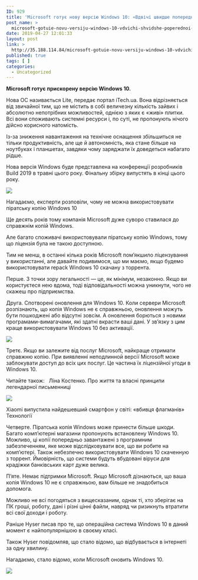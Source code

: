 ```yaml
---
ID: 929
title: 'Microsoft готує нову версію Windows 10: «Вдвічі швидше попередньої &#8212; Повінь &#8212; зміна системи'
post_name: >
  microsoft-gotuie-novu-versiju-windows-10-vdvichi-shvidshe-poperednoi-povin-zmina-sistemi
date: 2019-04-27 12:01:33
layout: post
link: >
  http://35.188.114.84/microsoft-gotuie-novu-versiju-windows-10-vdvichi-shvidshe-poperednoi-povin-zmina-sistemi/
published: true
tags: [ ]
categories:
  - Uncategorized
---
```

 <p><strong>Microsoft готує прискорену версію Windows 10.</strong></p><p>Нова ОС називається Lite, передає портал iTech.ua. Вона відрізняється від звичайної тим, що не містить в собі величезну кількість зайвих і абсолютно непотрібних можливостей, однією з яких є «живі» плитки. Всі вони споживають системні ресурси і, по суті, не пропонують нічого дійсно корисного натомість.</p>
<p>Із-за зниження навантаження на технічне оснащення збільшиться не тільки продуктивність, але ще й автономність, яка стане більше на ноутбуках і планшетах, завдяки чому заряджати їх доведеться набагато рідше.</p>
<p>Нова версія Windows буде представлена на конференції розробників Build 2019 в травні цього року. Фінальну збірку випустять в кінці цього року.</p>
<p><img src="https://hyser.com.ua/wp-content/uploads/2019/04/Windows-10-Defender-4-640x427.jpg"></p>
<p>Нагадаємо, експерти розповіли, чому не можна використовувати піратську копію Windows 10</p>
<p>Ще десять років тому компанія Microsoft дуже суворо ставилася до справжнім копій Windows.</p>
<p>Але багато споживачі використовували піратську копію Windows, тому що ліцензія була не такою доступною.</p>
<p>Тим не менш, в останні кілька років Microsoft пом’якшило ліцензування у використанні, але давайте подивимося, що ми маємо, якщо будемо використовувати repack Windows 10 скачану з торрента.</p>
<p>Перше. З точки зору легальності — це, як мінімум, незаконно. Якщо ви користуєтеся нею вдома, тоді відповідальності можна уникнути, чого не скажеш про підприємства.</p>
<p>Друга. Спотворені оновлення для Windows 10. Коли сервери Microsoft розпізнають, що копія Windows не є справжньою, оновлення можуть бути пошкоджені або відсутні зовсім. А оновлення борються з новими програмами-вимагачами, які здатні вкрасти ваші дані. У зв’язку з цим краще використовувати Windows 10 без активації.</p>
<p><img src="https://hyser.com.ua/wp-content/uploads/2019/03/windows-10-640x427.jpg"></p>
<p>Третє. Якщо ви залежите від послуг Microsoft, найкраще отримати справжню копію. При виявленні неподлинной версії Microsoft може заблокувати доступ до всіх цих послуг. Це частина їх ліцензійної угоди в Windows 10.</p>
<div readability="8">
<p><span class="ctaText">Читайте також:</span> &nbsp; <span class="postTitle">Ліна Костенко. Про життя та власні принципи легендарної письменниці</span></p>
</div>
<p><img src="https://hyser.com.ua/wp-content/uploads/2019/04/ffd753aa-18cc-475c-bc41-3ea5a5f7f0ae-234x145.jpg"></p>
<p>Xiaomi випустила найдешевший смартфон у світі: «вбивця флагманів»<br>Технології</p>
<p>Четверте. Піратська копія Windows може принести більше шкоди. Багато комп’ютерні магазини пропонують встановлену Windows 10. Можливо, ці копії попередньо завантажені з програмним забезпеченням, яке може відслідковувати все, що ви робите на комп’ютері. Також небезпечно використовувати Windows 10 скаченную з торрент. Ймовірність, що системи будуть вбудовані віруси для крадіжки банківських карт дуже велика.</p>
<p>П’яте. Немає підтримки Microsoft. Якщо Microsoft дізнаються, що ваша копія Windows 10 не є справжньою, вам більше не знадобиться допомога.</p>
<p>Можливо не всі погодяться з вищесказаним, однак ті, хто зберігає на ПК гроші, роботу, дані і різні цінні файли, навряд чи ризикнуть втратити всі свої доходи і роботу.</p>
<p>Раніше Hyser писав про те, що операційна система Windows 10 в даний момент є найпопулярнішою в своєму класі.</p>
<p>Також Hyser повідомляв, що стало відомо, що відбувається в інтернеті за одну хвилину.</p>
<p>Нагадаємо, стало відомо, коли Microsoft оновить Windows 10.</p>
<p><img src="http://kordon.org.ua/wp-content/uploads/2019/04/kazban.jpg"></p> 